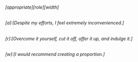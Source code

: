 ###### _[appropriate][role][width]_ ######
###### _[a]:[Despite my efforts, I feel extremely inconvenienced.]_ ######
###### _[r]:[Overcome it yourself, cut it off, offer it up, and indulge it.]_ ######
###### _[w]:[I would recommend creating a proportion.]_ ######
